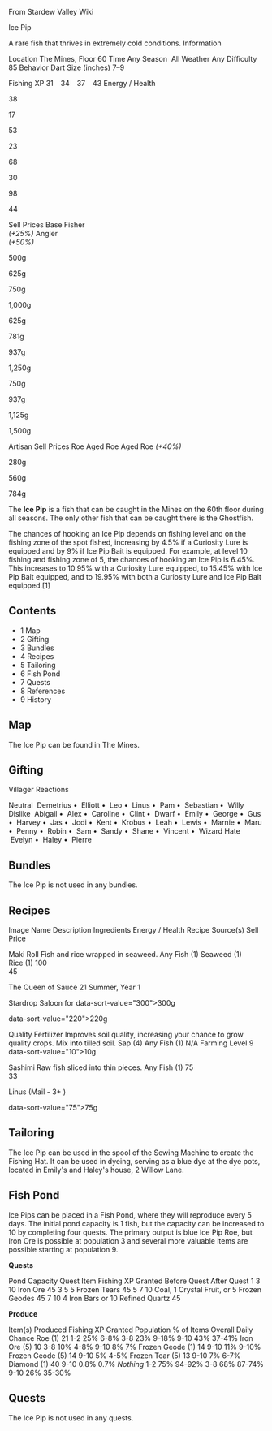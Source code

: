 From Stardew Valley Wiki

Ice Pip

A rare fish that thrives in extremely cold conditions. Information

Location The Mines, Floor 60 Time Any Season  All Weather Any Difficulty 85 Behavior Dart Size (inches) 7–9

Fishing XP 31    34    37    43 Energy / Health

38

17

53

23

68

30

98

44

Sell Prices Base Fisher  
*(+25%)* Angler  
*(+50%)*

500g

625g

750g

1,000g

625g

781g

937g

1,250g

750g

937g

1,125g

1,500g

Artisan Sell Prices Roe Aged Roe Aged Roe *(+40%)*

280g

560g

784g

The **Ice Pip** is a fish that can be caught in the Mines on the 60th floor during all seasons. The only other fish that can be caught there is the Ghostfish.

The chances of hooking an Ice Pip depends on fishing level and on the fishing zone of the spot fished, increasing by 4.5% if a Curiosity Lure is equipped and by 9% if Ice Pip Bait is equipped. For example, at level 10 fishing and fishing zone of 5, the chances of hooking an Ice Pip is 6.45%. This increases to 10.95% with a Curiosity Lure equipped, to 15.45% with Ice Pip Bait equipped, and to 19.95% with both a Curiosity Lure and Ice Pip Bait equipped.\[1]

## Contents

- 1 Map
- 2 Gifting
- 3 Bundles
- 4 Recipes
- 5 Tailoring
- 6 Fish Pond
- 7 Quests
- 8 References
- 9 History

## Map

The Ice Pip can be found in The Mines.

## Gifting

Villager Reactions

Neutral  Demetrius •  Elliott •  Leo •  Linus •  Pam •  Sebastian •  Willy Dislike  Abigail •  Alex •  Caroline •  Clint •  Dwarf •  Emily •  George •  Gus •  Harvey •  Jas •  Jodi •  Kent •  Krobus •  Leah •  Lewis •  Marnie •  Maru •  Penny •  Robin •  Sam •  Sandy •  Shane •  Vincent •  Wizard Hate  Evelyn •  Haley •  Pierre

## Bundles

The Ice Pip is not used in any bundles.

## Recipes

Image Name Description Ingredients Energy / Health Recipe Source(s) Sell Price

Maki Roll Fish and rice wrapped in seaweed. Any Fish (1) Seaweed (1) Rice (1) 100  
45

The Queen of Sauce 21 Summer, Year 1

Stardrop Saloon for data-sort-value="300"&gt;300g

data-sort-value="220"&gt;220g

Quality Fertilizer Improves soil quality, increasing your chance to grow quality crops. Mix into tilled soil. Sap (4) Any Fish (1) N/A Farming Level 9 data-sort-value="10"&gt;10g

Sashimi Raw fish sliced into thin pieces. Any Fish (1) 75  
33

Linus (Mail - 3+ )

data-sort-value="75"&gt;75g

## Tailoring

The Ice Pip can be used in the spool of the Sewing Machine to create the Fishing Hat. It can be used in dyeing, serving as a blue dye at the dye pots, located in Emily's and Haley's house, 2 Willow Lane.

## Fish Pond

Ice Pips can be placed in a Fish Pond, where they will reproduce every 5 days. The initial pond capacity is 1 fish, but the capacity can be increased to 10 by completing four quests. The primary output is blue Ice Pip Roe, but Iron Ore is possible at population 3 and several more valuable items are possible starting at population 9.

**Quests**

Pond Capacity Quest Item Fishing XP Granted Before Quest After Quest 1 3 10 Iron Ore 45 3 5 5 Frozen Tears 45 5 7 10 Coal, 1 Crystal Fruit, or 5 Frozen Geodes 45 7 10 4 Iron Bars or 10 Refined Quartz 45

**Produce**

Item(s) Produced Fishing XP Granted Population % of Items Overall Daily Chance Roe (1) 21 1-2 25% 6-8% 3-8 23% 9-18% 9-10 43% 37-41% Iron Ore (5) 10 3-8 10% 4-8% 9-10 8% 7% Frozen Geode (1) 14 9-10 11% 9-10% Frozen Geode (5) 14 9-10 5% 4-5% Frozen Tear (5) 13 9-10 7% 6-7% Diamond (1) 40 9-10 0.8% 0.7% *Nothing* 1-2 75% 94-92% 3-8 68% 87-74% 9-10 26% 35-30%

## Quests

The Ice Pip is not used in any quests.